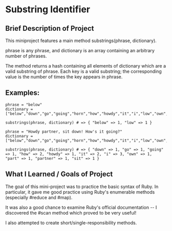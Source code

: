 # Substring Identifier

## Brief Description of Project
This miniproject features a main method substrings(phrase, dictionary).

phrase is any phrase, and dictionary is an array containing an arbitrary number of phrases.

The method returns a hash containing all elements of dictionary which are a valid substring of phrase.
Each key is a valid substring; the corresponding value is the number of times the key appears in phrase.

## Examples:
```
phrase = "below"
dictionary = ["below","down","go","going","horn","how","howdy","it","i","low","own","part","partner","sit"]

substrings(phrase, dictionary) # => { "below" => 1, "low" => 1 }
```

```
phrase = "Howdy partner, sit down! How's it going?"
dictionary = ["below","down","go","going","horn","how","howdy","it","i","low","own","part","partner","sit"]

substrings(phrase, dictionary) # => { "down" => 1, "go" => 1, "going" => 1, "how" => 2, "howdy" => 1, "it" => 2, "i" => 3, "own" => 1, "part" => 1, "partner" => 1, "sit" => 1 }
```

## What I Learned / Goals of Project
The goal of this mini-project was to practice the basic syntax of Ruby. In particular, it gave me good practice using Ruby's enumerable methods (especially #reduce and #map).

It was also a good chance to examine Ruby's official documentation -- I discovered the #scan method which proved to be very useful!

I also attempted to create short/single-responsibility methods.